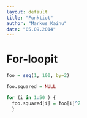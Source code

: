 ```yaml
---
layout: default
title: "Funktiot"
author: "Markus Kainu"
date: "05.09.2014"
---
```





# For-loopit



```r
foo = seq(1, 100, by=2)

foo.squared = NULL

for (i in 1:50 ) {
  foo.squared[i] = foo[i]^2
  }
```


